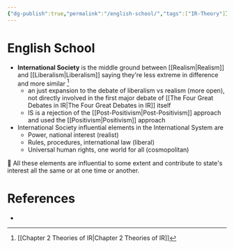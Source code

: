 ```yaml
---
{"dg-publish":true,"permalink":"/english-school/","tags":["IR-Theory"]}
---
```


# English School

- **International Society** is the middle ground between [[Realism\|Realism]] and [[Liberalism\|Liberalism]] saying they're less extreme in difference and more similar [^1]
    - an just expansion to the debate of liberalism vs realism (more open), not directly involved in the first major debate of [[The Four Great Debates in IR\|The Four Great Debates in IR]] itself
    - IS is a rejection of the [[Post-Positivism\|Post-Positivism]]  approach and used the [[Positivism\|Positivism]] approach
- International Society influential elements in the International System are
    - Power, national interest (realist)
    - Rules, procedures, international law (liberal)
    - Universal human rights, one world for all (cosmopolitan)


🏢 All these elements are influential to some extent and contribute to state's interest all the same or at one time or another.



# References

- [^1]: [[Chapter 2 Theories of IR\|Chapter 2 Theories of IR]]